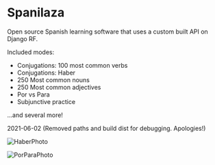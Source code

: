 # Spanilaza
Open source Spanish learning software that uses a custom built API on Django RF.

Included modes:

- Conjugations: 100 most common verbs
- Conjugations: Haber
- 250 Most common nouns
- 250 Most common adjectives
- Por vs Para
- Subjunctive practice

...and several more!

2021-06-02 (Removed paths and build dist for debugging. Apologies!)

![HaberPhoto](https://user-images.githubusercontent.com/52685070/120587611-85d4a000-c3ea-11eb-9536-ca044265ac7c.PNG)

![PorParaPhoto](https://user-images.githubusercontent.com/52685070/120587612-8705cd00-c3ea-11eb-99c1-affaf7ab0af2.PNG)
